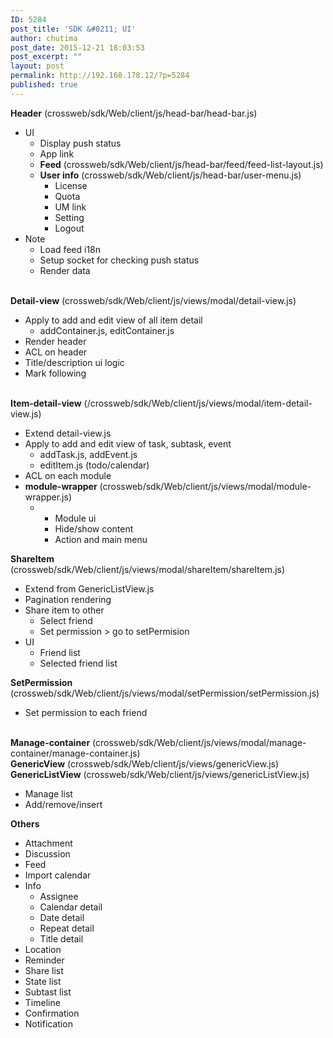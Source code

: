 ```yaml
---
ID: 5284
post_title: 'SDK &#8211; UI'
author: chutima
post_date: 2015-12-21 18:03:53
post_excerpt: ""
layout: post
permalink: http://192.168.178.12/?p=5284
published: true
---
```

<div><b>Header</b> (crossweb/sdk/Web/client/js/head-bar/head-bar.js)</div>
<ul>
	<li>UI
<ul>
	<li>Display push status</li>
	<li>App link</li>
	<li><b>Feed</b> (crossweb/sdk/Web/client/js/head-bar/feed/feed-list-layout.js)</li>
	<li><b>User info</b> (crossweb/sdk/Web/client/js/head-bar/user-menu.js)
<ul>
	<li>License</li>
	<li>Quota</li>
	<li>UM link</li>
	<li>Setting</li>
	<li>Logout</li>
</ul>
</li>
</ul>
</li>
	<li>Note
<ul>
	<li>Load feed i18n</li>
	<li>Setup socket for checking push status</li>
	<li>Render data</li>
</ul>
</li>
</ul>
<div><b> </b></div>
<div><b>Detail-view</b> (crossweb/sdk/Web/client/js/views/modal/detail-view.js)</div>
<ul>
	<li>Apply to add and edit view of all item detail
<ul>
	<li>addContainer.js, editContainer.js</li>
</ul>
</li>
	<li>Render header</li>
	<li>ACL on header</li>
	<li>Title/description ui logic</li>
	<li>Mark following</li>
</ul>
<div><b> </b></div>
<div><b>Item-detail-view</b> (/crossweb/sdk/Web/client/js/views/modal/item-detail-view.js)</div>
<ul>
	<li>Extend detail-view.js</li>
	<li>Apply to add and edit view of task, subtask, event
<ul>
	<li>addTask.js, addEvent.js</li>
	<li>editItem.js (todo/calendar)</li>
</ul>
</li>
	<li>ACL on each module</li>
	<li><b>module-wrapper</b> (crossweb/sdk/Web/client/js/views/modal/module-wrapper.js)
<ul>
	<li>
<ul>
	<li>Module ui</li>
	<li>Hide/show content</li>
	<li>Action and main menu</li>
</ul>
</li>
</ul>
</li>
</ul>
<div></div>
<div><b>ShareItem</b> (crossweb/sdk/Web/client/js/views/modal/shareItem/shareItem.js)</div>
<ul>
	<li>Extend from GenericListView.js</li>
	<li>Pagination rendering</li>
	<li>Share item to other
<ul>
	<li>Select friend</li>
	<li>Set permission &gt; go to setPermision</li>
</ul>
</li>
	<li>UI
<ul>
	<li>Friend list</li>
	<li>Selected friend list</li>
</ul>
</li>
</ul>
<div></div>
<div><b>SetPermission</b> (crossweb/sdk/Web/client/js/views/modal/setPermission/setPermission.js)</div>
<ul>
	<li>Set permission to each friend</li>
</ul>
<div><b> </b></div>
<div><b>Manage-container</b> (crossweb/sdk/Web/client/js/views/modal/manage-container/manage-container.js)</div>
<div></div>
<div><b>GenericView</b> (crossweb/sdk/Web/client/js/views/genericView.js)</div>
<div><b>GenericListView</b> (crossweb/sdk/Web/client/js/views/genericListView.js)</div>
<ul>
	<li>Manage list</li>
	<li>Add/remove/insert</li>
</ul>
<div></div>
<div><b>Others</b></div>
<ul>
	<li>Attachment</li>
	<li>Discussion</li>
	<li>Feed</li>
	<li>Import calendar</li>
	<li>Info
<ul>
	<li>Assignee</li>
	<li>Calendar detail</li>
	<li>Date detail</li>
	<li>Repeat detail</li>
	<li>Title detail</li>
</ul>
</li>
	<li>Location</li>
	<li>Reminder</li>
	<li>Share list</li>
	<li>State list</li>
	<li>Subtast list</li>
	<li>Timeline</li>
	<li>Confirmation</li>
	<li>Notification</li>
</ul>
